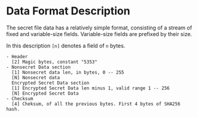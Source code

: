 # Data Format Description

The secret file data has a relatively simple format, consisting of a stream of fixed and variable-size fields. Variable-size fields are prefixed by their size.

In this description `[n]` denotes a field of `n` bytes.

```
- Header
  [2] Magic bytes, constant "5353"
- Nonsecret Data section
  [1] Nonsecret data len, in bytes, 0 -- 255
  [N] Nonsecret data
  Encrypted Secret Data section
  [1] Encrypted Secret Data len minus 1, valid range 1 -- 256
  [N] Encrypted Secret Data
- Checksum
  [4] Cheksum, of all the previous bytes. First 4 bytes of SHA256 hash.
```



